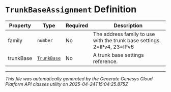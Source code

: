 # `TrunkBaseAssignment` Definition

| Property | Type | Required | Description |
|----------|------|----------|-------------|
| family | `number` | No | The address family to use with the trunk base settings. 2=IPv4, 23=IPv6 |
| trunkBase | [`TrunkBase`](trunkbase-definition.md) | No | A trunk base settings reference. |

---

*This file was automatically generated by the Generate Genesys Cloud Platform API classes utility on 2025-04-24T15:04:25.875Z*